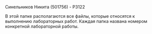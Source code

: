 Синельников Никита (501756) - P3122

В этой папке располагаются все файлы, которые относятся к выполнению лабораторных работ. Каждая папка названа номером конкретной лабораторной работы.
